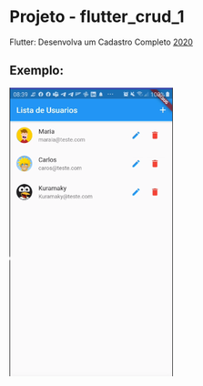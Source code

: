 # Projeto - flutter_crud_1

Flutter: Desenvolva um Cadastro Completo [2020](https://www.udemy.com/course/flutter-desenvolva-um-cadastro-completo-2020/)

## Exemplo:   

![image-20210506083959242](image/README/image-20210506083959242.png)

